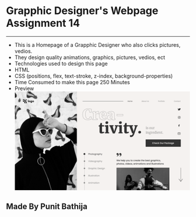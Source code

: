 # Grapphic Designer's Webpage Assignment 14

---

- This is a Homepage of a Grapphic Designer who also clicks pictures, vedios.
- They design quality animations, graphics, pictures, vedios, ect
- Technologies used to design this page
- HTML
- CSS (positions, flex, text-stroke, z-index, background-properties)
- Time Consumed to make this page 250 Minutes
- Preview
  ![preview](./14.png)

## Made By Punit Bathija
